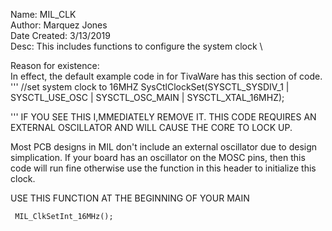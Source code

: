 Name: MIL_CLK \
Author: Marquez Jones \
Date Created: 3/13/2019 \
Desc: This includes functions to configure the system clock \

Reason for existence: \
In effect, the default example code in for 
TivaWare has this section of code. 
'''
   //set system clock to 16MHZ
    SysCtlClockSet(SYSCTL_SYSDIV_1 |
                   SYSCTL_USE_OSC  |
                   SYSCTL_OSC_MAIN |
                   SYSCTL_XTAL_16MHZ);

'''
IF YOU SEE THIS I,MMEDIATELY REMOVE IT.
THIS CODE REQUIRES AN EXTERNAL OSCILLATOR AND 
WILL CAUSE THE CORE TO LOCK UP. 

Most PCB designs in MIL don't include an external oscillator due to design simplication. 
If your board has an oscillator on the MOSC pins, then this code will run fine otherwise use the function in this 
header to initialize this clock. 

USE THIS FUNCTION AT THE BEGINNING OF YOUR MAIN
```
 MIL_ClkSetInt_16MHz();

```

